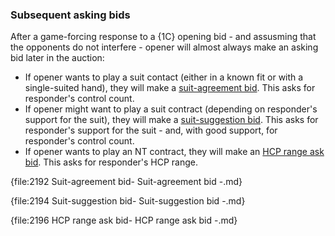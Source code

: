 ### <a name="Subsequent_asking_bids"> Subsequent asking bids

After a game-forcing response to a {1C} opening bid - and assusming that the opponents do not interfere - opener will almost always make an asking bid later in the auction:

- If opener wants to play a suit contact (either in a known fit or with a single-suited hand), they will make a [suit-agreement bid](#-suit-agreement-bid). This asks for responder's control count.
- If opener might want to play a suit contract (depending on responder's support for the suit), they will make a [suit-suggestion bid](#-suit-suggestion-bid). This asks for responder's support for the suit - and, with good support, for responder's control count.
- If opener wants to play an NT contract, they will make an [HCP range ask bid](#-nt-range-ask-bid). This asks for responder's HCP range.

{file:2192 Suit-agreement bid\- Suit-agreement bid -.md}

{file:2194 Suit-suggestion bid\- Suit-suggestion bid -.md}

{file:2196 HCP range ask bid\- HCP range ask bid -.md}
